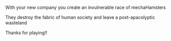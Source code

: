 With your new company you create an invulnerable race of mechaHamsters

They destroy the fabric of human society and leave a post-apacolyptic wasteland

Thanks for playing!!
